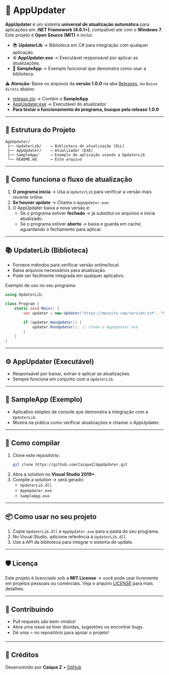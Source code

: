 # 🔄 AppUpdater

**AppUpdater** é um sistema **universal de atualização automática** para aplicações em **.NET Framework (4.6.1+)**, compatível até com o **Windows 7**.
Este projeto é **Open Source (MIT)** e inclui:

- 📚 **UpdaterLib** → Biblioteca em C# para integração com qualquer aplicação.
- ⚙️ **AppUpdater.exe** → Executável responsável por aplicar as atualizações.
- 🧪 **SampleApp** → Exemplo funcional que demonstra como usar a biblioteca.

⚠️ **Atenção:**
Baixe os arquivos da **versão 1.0.0** na aba [Releases](https://github.com/CaiqueZ/AppUpdater/releases), ou `Baixe direto` abaixo:
- [release.zip](https://github.com/CaiqueZ/AppUpdater/releases/download/1.0.0/release.zip) → Contém o **SampleApp**
- [AppUpdater.exe](https://github.com/CaiqueZ/AppUpdater/releases/download/1.0.0/AppUpdater.exe) → Executável do atualizador
- **Para testar o funcionamento do programa, busque pela release 1.0.0**

---

## 📂 Estrutura do Projeto

```
AppUpdater/
 ├── UpdaterLib/    → Biblioteca de atualização (DLL)
 ├── AppUpdater/    → Atualizador (EXE)
 ├── SampleApp/     → Exemplo de aplicação usando a UpdaterLib
 └── README.md      → Este arquivo
```

---

## 🚀 Como funciona o fluxo de atualização

1. **O programa inicia** → Usa a `UpdaterLib` para verificar a versão mais recente online.
2. **Se houver update** → Chama o `AppUpdater.exe`.
3. O AppUpdater baixa a nova versão e:
   - Se o programa estiver **fechado** → já substitui os arquivos e inicia atualizado.
   - Se o programa estiver **aberto** → baixa e guarda em cache, aguardando o fechamento para aplicar.

---

## 📚 UpdaterLib (Biblioteca)

- Fornece métodos para verificar versão online/local.  
- Baixa arquivos necessários para atualização.  
- Pode ser facilmente integrada em qualquer aplicativo.

Exemplo de uso no seu programa:
```csharp
using UpdaterLib;

class Program {
    static void Main() {
        var updater = new Updater("https://meusite.com/version.txt", "MeuApp.exe");

        if (updater.HasUpdate()) {
            updater.RunUpdater(); // chama o AppUpdater.exe
        }
    }
}
```

---

## ⚙️ AppUpdater (Executável)

- Responsável por baixar, extrair e aplicar as atualizações.
- Sempre funciona em conjunto com a `UpdaterLib`.

---

## 🧪 SampleApp (Exemplo)

- Aplicativo simples de console que demonstra a integração com a `UpdaterLib`.
- Mostra na prática como verificar atualizações e chamar o AppUpdater.

---

## 🔧 Como compilar

1. Clone este repositório:
   ```sh
   git clone https://github.com/CaiqueZ/AppUpdater.git
   ```
2. Abra a solution no **Visual Studio 2019+**.
3. Compile a solution → será gerado:
   - `UpdaterLib.dll`
   - `AppUpdater.exe`
   - `SampleApp.exe`

---

## 📦 Como usar no seu projeto

1. Copie `UpdaterLib.dll` e `AppUpdater.exe` para a pasta do seu programa.
2. No Visual Studio, adicione referência à `UpdaterLib.dll`.
3. Use a API da biblioteca para integrar o sistema de update.

---

## 🛡️ Licença

Este projeto é licenciado sob a **MIT License** → você pode usar livremente em projetos pessoais ou comerciais.
Veja o arquivo [LICENSE](LICENSE) para mais detalhes.

---

## 🤝 Contribuindo

- Pull requests são bem-vindos!
- Abra uma issue se tiver dúvidas, sugestões ou encontrar bugs.
- Dê uma ⭐ no repositório para apoiar o projeto!

---

## 📌 Créditos

Desenvolvido por **Caique Z** • [GitHub](https://github.com/CaiqueZ)
